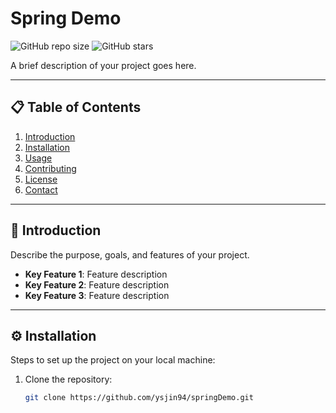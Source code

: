 # Spring Demo

![GitHub repo size](https://img.shields.io/github/repo-size/username/repository-name)
![GitHub stars](https://img.shields.io/github/stars/username/repository-name?style=social)

A brief description of your project goes here.

---

## 📋 Table of Contents
1. [Introduction](#introduction)
2. [Installation](#installation)
3. [Usage](#usage)
4. [Contributing](#contributing)
5. [License](#license)
6. [Contact](#contact)

---

## 📖 Introduction
Describe the purpose, goals, and features of your project.

- **Key Feature 1**: Feature description
- **Key Feature 2**: Feature description
- **Key Feature 3**: Feature description

---

## ⚙️ Installation
Steps to set up the project on your local machine:

1. Clone the repository:
   ```bash
   git clone https://github.com/ysjin94/springDemo.git
